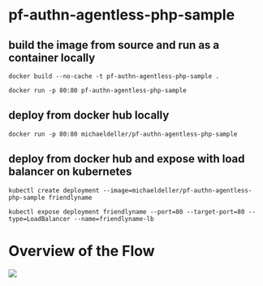 # pf-authn-agentless-php-sample

## build the image from source and run as a container locally

``docker build --no-cache -t pf-authn-agentless-php-sample .``

``docker run -p 80:80 pf-authn-agentless-php-sample``

## deploy from docker hub locally

``docker run -p 80:80 michaeldeller/pf-authn-agentless-php-sample``

## deploy from docker hub and expose with load balancer on kubernetes

``kubectl create deployment --image=michaeldeller/pf-authn-agentless-php-sample friendlyname``

``kubectl expose deployment friendlyname --port=80 --target-port=80 --type=LoadBalancer --name=friendlyname-lb``

# Overview of the Flow
[![](https://mermaid.ink/img/eyJjb2RlIjoic2VxdWVuY2VEaWFncmFtXG4gICAgcGFydGljaXBhbnQgWiBhcyBBZ2VudGxlc3MgQWRhcHRlclxuICAgIHBhcnRpY2lwYW50IEIgYXMgUG9saWN5IENvbnRyYWN0XG4gICAgcGFydGljaXBhbnQgb3RjIGFzIFBpbmcgRmVkZXJhdGUgQVBJXG4gICAgQiAtPj4gWjogL1BPU1QgUmVmSUQgPSB7UGlja3VwUmVmSUR9IFJlc3VtZVBhdGg9e3Jlc3VtZVBhdGh9XG4gICAgbm90ZSBsZWZ0IG9mIFo6IFJlZklEIGlzIGEgb25lLXRpbWUgdG9rZW5cbiAgICBaIC0-PiBvdGM6IEdFVCAvZXh0L3JlZi9waWNrdXA_UkVGPXtQaWNrdXBSZWZJRH1cbiAgICBvdGMgLS0-PiBaOiBSZXR1cm4gSlNPTiBwYXlsb2FkIG9mIGN1cnJlbnQgc3RhdGUgb2YgdXNlclxuICAgIFogLT4-IFo6IERvIHNvbWV0aGluZyB3aXRoIHRoaXMgaW5mb3JtYXRpb25cbiAgICBaIC0-PiBaOiBQZXJoYXBzIHNob3cgdGhlIHVzZXIgc29tZSBVSVxuICAgIFogLT4-IG90YzogU2VuZCBpbmZvcm1hdGlvbiBhYm91dCB0aGUgaWRlbnRpdHkgYmFjayB0byBQaW5nIElkZW50aXR5IC9QT1NUIC9leHQvcmVmL2Ryb3BvZmZcbiAgICBvdGMgLS0-PiBaOiBSZXR1cm4gYSBkcm9wb2ZmIHJlZklEIHtEcm9wb2ZmUmVmSUR9XG4gICAgWiAtPj4gQjogMzAyIC9QT1NUIHtyZXN1bWVQYXRofT9SRUY9e0Ryb3BvZmZSZWZJRH0gXG4gICAgbm90ZSBsZWZ0IG9mIEI6IFJlc3VtZSBwYXRoIGNhbWUgZnJvbSB0aGUgaW5pdGlhbCBQT1NUIHRvIHRoZSBhZ2VudGxlc3MuIFRoZSBkcm9wb2ZmIFJlZklEIGNhbWUgZnJvbSB0aGUgZHJvcCBvZmYgUmVmSUQuXG4gICAgQiAtPj4gQjogVXNlciBjb250aW51ZXMgb24gdGhlaXIgZmxvdyIsIm1lcm1haWQiOnsidGhlbWUiOiJkYXJrIn0sInVwZGF0ZUVkaXRvciI6dHJ1ZSwiYXV0b1N5bmMiOnRydWUsInVwZGF0ZURpYWdyYW0iOmZhbHNlfQ)](https://mermaid.live/edit#eyJjb2RlIjoic2VxdWVuY2VEaWFncmFtXG4gICAgcGFydGljaXBhbnQgWiBhcyBBZ2VudGxlc3MgQWRhcHRlclxuICAgIHBhcnRpY2lwYW50IEIgYXMgUG9saWN5IENvbnRyYWN0XG4gICAgcGFydGljaXBhbnQgb3RjIGFzIFBpbmcgRmVkZXJhdGUgQVBJXG4gICAgQiAtPj4gWjogL1BPU1QgUmVmSUQgPSB7UGlja3VwUmVmSUR9IFJlc3VtZVBhdGg9e3Jlc3VtZVBhdGh9XG4gICAgbm90ZSBsZWZ0IG9mIFo6IFJlZklEIGlzIGEgb25lLXRpbWUgdG9rZW5cbiAgICBaIC0-PiBvdGM6IEdFVCAvZXh0L3JlZi9waWNrdXA_UkVGPXtQaWNrdXBSZWZJRH1cbiAgICBvdGMgLS0-PiBaOiBSZXR1cm4gSlNPTiBwYXlsb2FkIG9mIGN1cnJlbnQgc3RhdGUgb2YgdXNlclxuICAgIFogLT4-IFo6IERvIHNvbWV0aGluZyB3aXRoIHRoaXMgaW5mb3JtYXRpb25cbiAgICBaIC0-PiBaOiBQZXJoYXBzIHNob3cgdGhlIHVzZXIgc29tZSBVSVxuICAgIFogLT4-IG90YzogU2VuZCBpbmZvcm1hdGlvbiBhYm91dCB0aGUgaWRlbnRpdHkgYmFjayB0byBQaW5nIElkZW50aXR5IC9QT1NUIC9leHQvcmVmL2Ryb3BvZmZcbiAgICBvdGMgLS0-PiBaOiBSZXR1cm4gYSBkcm9wb2ZmIHJlZklEIHtEcm9wb2ZmUmVmSUR9XG4gICAgWiAtPj4gQjogMzAyIC9QT1NUIHtyZXN1bWVQYXRofT9SRUY9e0Ryb3BvZmZSZWZJRH0gXG4gICAgbm90ZSBsZWZ0IG9mIEI6IFJlc3VtZSBwYXRoIGNhbWUgZnJvbSB0aGUgaW5pdGlhbCBQT1NUIHRvIHRoZSBhZ2VudGxlc3MuIFRoZSBkcm9wb2ZmIFJlZklEIGNhbWUgZnJvbSB0aGUgZHJvcCBvZmYgUmVmSUQuXG4gICAgQiAtPj4gQjogVXNlciBjb250aW51ZXMgb24gdGhlaXIgZmxvdyIsIm1lcm1haWQiOiJ7XG4gIFwidGhlbWVcIjogXCJkYXJrXCJcbn0iLCJ1cGRhdGVFZGl0b3IiOnRydWUsImF1dG9TeW5jIjp0cnVlLCJ1cGRhdGVEaWFncmFtIjpmYWxzZX0)
